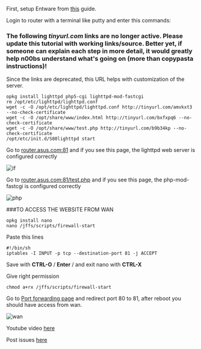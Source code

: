 First, setup Entware from [this](https://github.com/RMerl/asuswrt-merlin/wiki/Entware) guide.

Login to router with a terminal like putty and enter this commands:
### The following _tinyurl.com_ links are no longer active. Please update this tutorial with working links/source. Better yet, if someone can explain each step in more detail, it would greatly help n00bs understand what's going on (more than copypasta instructions)!

Since the links are deprecated, this URL helps with customization of the server.

```
opkg install lighttpd php5-cgi lighttpd-mod-fastcgi
rm /opt/etc/lighttpd/lighttpd.conf
wget -c -O /opt/etc/lighttpd/lighttpd.conf http://tinyurl.com/amvkxt3 --no-check-certificate
wget -c -O /opt/share/www/index.html http://tinyurl.com/bxfxpq6 --no-check-certificate
wget -c -O /opt/share/www/test.php http://tinyurl.com/b9b34kp --no-check-certificate
/opt/etc/init.d/S80lighttpd start
```
Go to [router.asus.com:81](http://router.asus.com:81) and if you see this page, the lighttpd web server is configured correctly

![if](http://i47.tinypic.com/rm5it1.png)

Go to [router.asus.com:81/test.php](http://router.asus.com:81/test.php) and if you see this page, the php-mod-fastcgi is configured correctly

![php](http://i50.tinypic.com/i5usfo.png)

###TO ACCESS THE WEBSITE FROM WAN
```
opkg install nano
nano /jffs/scripts/firewall-start
```

Paste this lines
```
#!/bin/sh
iptables -I INPUT -p tcp --destination-port 81 -j ACCEPT
```

Save with **CTRL-O** / **Enter** / and exit nano with **CTRL-X**

Give right permission
```
chmod a+rx /jffs/scripts/firewall-start
```

Go to [Port forwarding page](router.asus.com/Advanced_VirtualServer_Content.asp) and redirect port 80 to 81, after reboot you should have access from wan.

![wan](http://i47.tinypic.com/309hgqr.png)

Youtube video [here](http://youtu.be/KHABSd7qB2M)

Post issues [here](https://www.hqt.ro/lighttpd-web-server-with-php-support-through-entware-ng/)